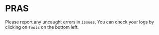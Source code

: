 # PRAS

Please report any uncaught errors in `Issues`, You can check your logs by clicking on `Tools` on the bottom left.